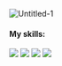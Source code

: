 ![Untitled-1](https://user-images.githubusercontent.com/113031521/194955248-6f1e606d-123e-4a79-8cbc-2c897d85aefc.svg)
#### My skills: 
![](https://img.shields.io/badge/Code-JavaScript-informational?style=flat&logo=javascript&logoColor=white&color=ff69b4)
![](https://img.shields.io/badge/Style-HTML-informational?style=flat&logo=html5&logoColor=white&color=ff69b4)
![](https://img.shields.io/badge/Style-CSS-informational?style=flat&logo=css3&logoColor=white&color=ff69b4)
![](https://img.shields.io/badge/Tools-GitHub-informational?style=flat&logo=github&logoColor=white&color=ff69b4)

<!--
**ElisabethFox/ElisabethFox** is a ✨ _special_ ✨ repository because its `README.md` (this file) appears on your GitHub profile.

Here are some ideas to get you started:

- 🔭 I’m currently working on ...
- 🌱 I’m currently learning ...
- 👯 I’m looking to collaborate on ...
- 🤔 I’m looking for help with ...
- 💬 Ask me about ...
- 📫 How to reach me: ...
- 😄 Pronouns: ...
- ⚡ Fun fact: ...
-->
